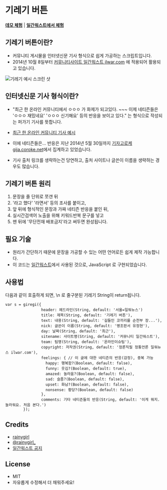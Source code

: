# 기레기 버튼

[**데모 체험**](http://htmlpreview.github.io/?https://github.com/rainygirl/giregi/blob/master/index.html) | [**일간워스트에서 체험**](http://ilwar.com/recent)

## 기레기 버튼이란?
* 커뮤니티 게시물을 인터넷신문 기사 형식으로 쉽게 가공하는 스크립트입니다.
* 2014년 10월 8일부터 [커뮤니티사이트 일간워스트 ilwar.com](http://ilwar.com) 에 적용되어 활용되고 있습니다.

![기레기 예시 스크린 샷](https://raw.githubusercontent.com/rainygirl/giregi/master/sample.png)

## 인터넷신문 기사 형식이란?
* "최근 한 온라인 커뮤니티에서 ㅇㅇㅇ 가 화제가 되고있다. ~~~ 이제 네티즌들은 'ㅇㅇㅇ 재밌네요' 'ㅇㅇㅇ 신기해요' 등의 반응을 보이고 있다." 는 형식으로 작성되는 퍼가기 기사를 뜻합니다.

* [최근 한 온라인 커뮤니티 기사 예시](http://bit.ly/1sXalxn)
* 이에 네티즌들은... 반응은 지난 2014년 5월 30일까지 [기자고로케 gija.coroke.net](http://gija.coroke.net)에서 집계하고 있었습니다.

* 기사 출처 링크를 생략하는건 당연하고,  출처 사이트나 글쓴이 이름을 생략하는 경우도 많습니다.

## 기레기 버튼 원리
1. 문장을 줄 단위로 쪼갠 뒤 
2. '라고 했다' '라면서' 등의 조사를 붙이고, 
3. 앞 뒤에 형식적인 문장과 가짜 네티즌 반응을 붙인 뒤, 
4. 실시간검색어 노출을 위해 키워드반복 문구를 넣고
5. 맨 뒤에 '무단전재 배포금지'라고 써두면 완성됩니다.

## 필요 기술
* 원리가 간단하기 때문에 문장을 가공할 수 있는 어떤 언어로든 쉽게 제작 가능합니다.
* 이 코드는 [일간워스트](http:/ilwar.com)에서 사용된 것으로, JavaScript 로 구현되었습니다.

## 사용법

다음과 같이 호출하게 되면, \n 로 줄구분된 기레기 String이 return됩니다.

~~~~
var s = giregi({
                header: 헤드라인(String, default: '서울=일워뉴스')
                title: 제목(String, default: '기레기 버튼'),
                text: 내용(String, default: '길들인 코끼리를 순천부 장...'),
                nick: 글쓴이 이름(String, default: '병조판서 유정현'),
                day: 날짜(String, default: '최근'),
                sitename: 사이트명(String, default: '커뮤니티 일간워스트'),
                team: 팀명(String, default: '온라인이슈팀'),
                copyright: 저작권(String, default: '정론직필 정통언론 일워뉴스 ilwar.com'),
                feelings: { // 이 글에 대한 네티즌의 반응(감정), 중복 가능
                  happy: 행복함?(Boolean, default: false),
                  funny: 웃김?(Boolean, default: true),
                  amazed: 놀라움?(Boolean, default: false),
                  sad: 슬픔?(Boolean, default: false),
                  upset: 화남?(Boolean, default: false),
                  nonsense: 황당?(Boolean, default: false)
                },
                comments: 기타 네티즌들의 반응(String, default: '이게 뭐지. 놀라워요. 처음 본다.')
        });
~~~~

## Credits
* [rainygirl](http://rainygirl.com)
* [@rainygirl_](https://twitter.com/rainygirl_)
* [일간워스트 공지](http://ilwar.com/notice/172108)

## License
* MIT
* 자유롭게 수정해서 더 채워주세요!
